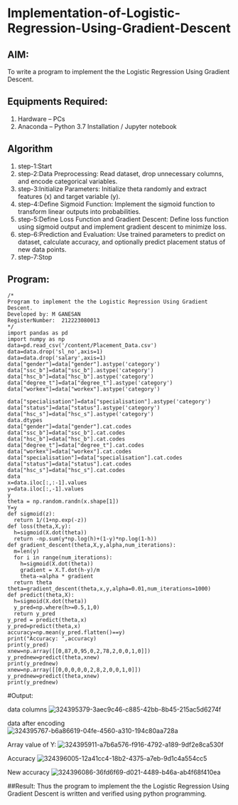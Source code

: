 # Implementation-of-Logistic-Regression-Using-Gradient-Descent

## AIM:
To write a program to implement the the Logistic Regression Using Gradient Descent.

## Equipments Required:
1. Hardware – PCs
2. Anaconda – Python 3.7 Installation / Jupyter notebook

## Algorithm
1. step-1:Start
2. step-2:Data Preprocessing: Read dataset, drop unnecessary columns, and encode categorical variables.
3. step-3:Initialize Parameters: Initialize theta randomly and extract features (x) and target variable (y).
4. step-4:Define Sigmoid Function: Implement the sigmoid function to transform linear outputs into probabilities.
5. step-5:Define Loss Function and Gradient Descent: Define loss function using sigmoid output and implement gradient descent to minimize loss.
6. step-6:Prediction and Evaluation: Use trained parameters to predict on dataset, calculate accuracy, and optionally predict placement status of new data points.
7. step-7:Stop

## Program:
```
/*
Program to implement the the Logistic Regression Using Gradient Descent.
Developed by: M GANESAN
RegisterNumber:  212223080013
*/
import pandas as pd
import numpy as np
data=pd.read_csv('/content/Placement_Data.csv')
data=data.drop('sl_no',axis=1)
data=data.drop('salary',axis=1)
data["gender"]=data["gender"].astype('category')
data["ssc_b"]=data["ssc_b"].astype('category')
data["hsc_b"]=data["hsc_b"].astype('category')
data["degree_t"]=data["degree_t"].astype('category')
data["workex"]=data["workex"].astype('category')

data["specialisation"]=data["specialisation"].astype('category')
data["status"]=data["status"].astype('category')
data["hsc_s"]=data["hsc_s"].astype('category')
data.dtypes
data["gender"]=data["gender"].cat.codes
data["ssc_b"]=data["ssc_b"].cat.codes
data["hsc_b"]=data["hsc_b"].cat.codes
data["degree_t"]=data["degree_t"].cat.codes
data["workex"]=data["workex"].cat.codes
data["specialisation"]=data["specialisation"].cat.codes
data["status"]=data["status"].cat.codes
data["hsc_s"]=data["hsc_s"].cat.codes
data
x=data.iloc[:,:-1].values
y=data.iloc[:,-1].values
y
theta = np.random.randn(x.shape[1])
Y=y
def sigmoid(z):
  return 1/(1+np.exp(-z))
def loss(theta,X,y):
  h=sigmoid(X.dot(theta))
  return -np.sum(y*np.log(h)+(1-y)*np.log(1-h))
def gradient_descent(theta,X,y,alpha,num_iterations):
  m=len(y)
  for i in range(num_iterations):
    h=sigmoid(X.dot(theta))
    gradient = X.T.dot(h-y)/m
    theta-=alpha * gradient
  return theta
theta=gradient_descent(theta,x,y,alpha=0.01,num_iterations=1000)
def predict(theta,X):
  h=sigmoid(X.dot(theta))
  y_pred=np.where(h>=0.5,1,0)
  return y_pred 
y_pred = predict(theta,x)
y_pred=predict(theta,x)
accuracy=np.mean(y_pred.flatten()==y)
print("Accuracy: ",accuracy)
print(y_pred)
xnew=np.array([[0,87,0,95,0,2,78,2,0,0,1,0]])
y_prednew=predict(theta,xnew)
print(y_prednew)
xnew=np.array([[0,0,0,0,0,2,8,2,0,0,1,0]])
y_prednew=predict(theta,xnew)
print(y_prednew)
```

#Output:

data columns
![324395379-3aec9c46-c885-42bb-8b45-215ac5d6274f](https://github.com/23014226/-Implementation-of-Logistic-Regression-Using-Gradient-Descent/assets/160568974/03647653-9481-4673-8a8b-47dfec013763)

data after encoding
![324395767-b6a86619-04fe-4560-a310-194c80aa728a](https://github.com/23014226/-Implementation-of-Logistic-Regression-Using-Gradient-Descent/assets/160568974/0ead03c1-9c56-495d-a054-466f9edf41cd)

Array value of Y:
![324395911-a7b6a576-f916-4792-a189-9df2e8ca530f](https://github.com/23014226/-Implementation-of-Logistic-Regression-Using-Gradient-Descent/assets/160568974/f0f11a19-e434-4eb0-9798-a4660086da42)

Accuracy
![324396005-12a41cc4-18b2-4375-a7eb-9d1c4a554cc5](https://github.com/23014226/-Implementation-of-Logistic-Regression-Using-Gradient-Descent/assets/160568974/ca253042-9fb8-4884-b67f-fec31111eb58)

New accuracy
![324396086-36fd6f69-d021-4489-b46a-ab4f68f410ea](https://github.com/23014226/-Implementation-of-Logistic-Regression-Using-Gradient-Descent/assets/160568974/c0cb51ca-57a7-4981-a0dc-1a43c2245878)

##Result:
Thus the program to implement the the Logistic Regression Using Gradient Descent is written and verified using python programming.

